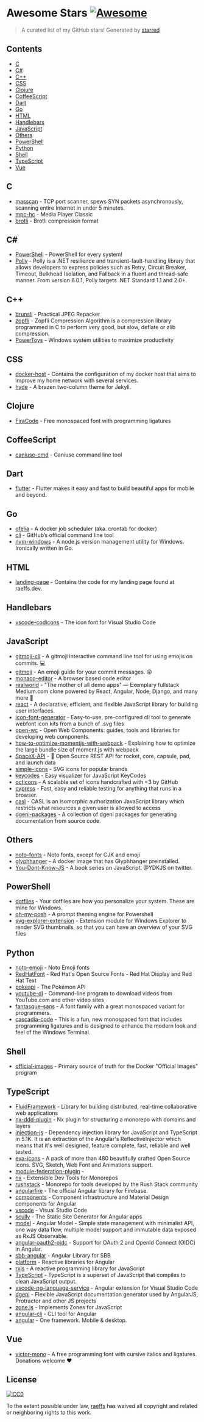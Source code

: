 # Awesome Stars [![Awesome](https://cdn.rawgit.com/sindresorhus/awesome/d7305f38d29fed78fa85652e3a63e154dd8e8829/media/badge.svg)](https://github.com/sindresorhus/awesome)

> A curated list of my GitHub stars!  Generated by [starred](https://github.com/maguowei/starred)


## Contents

  - [C](#c)
  - [C#](#c#)
  - [C++](#c++)
  - [CSS](#css)
  - [Clojure](#clojure)
  - [CoffeeScript](#coffeescript)
  - [Dart](#dart)
  - [Go](#go)
  - [HTML](#html)
  - [Handlebars](#handlebars)
  - [JavaScript](#javascript)
  - [Others](#others)
  - [PowerShell](#powershell)
  - [Python](#python)
  - [Shell](#shell)
  - [TypeScript](#typescript)
  - [Vue](#vue)

## C 

- [masscan](https://github.com/robertdavidgraham/masscan) - TCP port scanner, spews SYN packets asynchronously, scanning entire Internet in under 5 minutes.
- [mpc-hc](https://github.com/clsid2/mpc-hc) - Media Player Classic
- [brotli](https://github.com/google/brotli) - Brotli compression format

## C# # 

- [PowerShell](https://github.com/PowerShell/PowerShell) - PowerShell for every system!
- [Polly](https://github.com/App-vNext/Polly) - Polly is a .NET resilience and transient-fault-handling library that allows developers to express policies such as Retry, Circuit Breaker, Timeout, Bulkhead Isolation, and Fallback in a fluent and thread-safe manner. From version 6.0.1, Polly targets .NET Standard 1.1 and 2.0+.

## C++ 

- [brunsli](https://github.com/google/brunsli) - Practical JPEG Repacker
- [zopfli](https://github.com/google/zopfli) - Zopfli Compression Algorithm is a compression library programmed in C to perform very good, but slow, deflate or zlib compression.
- [PowerToys](https://github.com/microsoft/PowerToys) - Windows system utilities to maximize productivity

## CSS 

- [docker-host](https://github.com/raeffs/docker-host) - Contains the configuration of my docker host that aims to improve my home network with several services.
- [hyde](https://github.com/poole/hyde) - A brazen two-column theme for Jekyll.

## Clojure 

- [FiraCode](https://github.com/tonsky/FiraCode) - Free monospaced font with programming ligatures

## CoffeeScript 

- [caniuse-cmd](https://github.com/sgentle/caniuse-cmd) - Caniuse command line tool

## Dart 

- [flutter](https://github.com/flutter/flutter) - Flutter makes it easy and fast to build beautiful apps for mobile and beyond.

## Go 

- [ofelia](https://github.com/mcuadros/ofelia) - A docker job scheduler (aka. crontab for docker)
- [cli](https://github.com/cli/cli) - GitHub’s official command line tool
- [nvm-windows](https://github.com/coreybutler/nvm-windows) - A node.js version management utility for Windows. Ironically written in Go.

## HTML 

- [landing-page](https://github.com/raeffs/landing-page) - Contains the code for my landing page found at raeffs.dev.

## Handlebars 

- [vscode-codicons](https://github.com/microsoft/vscode-codicons) - The icon font for Visual Studio Code

## JavaScript 

- [gitmoji-cli](https://github.com/carloscuesta/gitmoji-cli) - A gitmoji interactive command line tool for using emojis on commits. 💻
- [gitmoji](https://github.com/carloscuesta/gitmoji) - An emoji guide for your commit messages. 😜
- [monaco-editor](https://github.com/microsoft/monaco-editor) - A browser based code editor
- [realworld](https://github.com/gothinkster/realworld) - "The mother of all demo apps" — Exemplary fullstack Medium.com clone powered by React, Angular, Node, Django, and many more 🏅
- [react](https://github.com/facebook/react) - A declarative, efficient, and flexible JavaScript library for building user interfaces.
- [icon-font-generator](https://github.com/Workshape/icon-font-generator) - Easy-to-use, pre-configured cli tool to generate webfont icon kits from a bunch of .svg files
- [open-wc](https://github.com/open-wc/open-wc) - Open Web Components: guides, tools and libraries for developing web components.
- [how-to-optimize-momentjs-with-webpack](https://github.com/jmblog/how-to-optimize-momentjs-with-webpack) - Explaining how to optimize the large bundle size of moment.js with webpack
- [SpaceX-API](https://github.com/r-spacex/SpaceX-API) - :rocket: Open Source REST API for rocket, core, capsule, pad, and launch data
- [simple-icons](https://github.com/simple-icons/simple-icons) - SVG icons for popular brands
- [keycodes](https://github.com/wesbos/keycodes) - Easy visualizer for JavaScript KeyCodes
- [octicons](https://github.com/primer/octicons) - A scalable set of icons handcrafted with &lt;3 by GitHub
- [cypress](https://github.com/cypress-io/cypress) - Fast, easy and reliable testing for anything that runs in a browser.
- [casl](https://github.com/stalniy/casl) - CASL is an isomorphic authorization JavaScript library which restricts what resources a given user is allowed to access
- [dgeni-packages](https://github.com/angular/dgeni-packages) - A collection of dgeni packages for generating documentation from source code.

## Others 

- [noto-fonts](https://github.com/googlefonts/noto-fonts) - Noto fonts, except for CJK and emoji
- [glyphhanger](https://github.com/raeffs/glyphhanger) - A docker image that has Glyphhanger preinstalled.
- [You-Dont-Know-JS](https://github.com/getify/You-Dont-Know-JS) - A book series on JavaScript. @YDKJS on twitter.

## PowerShell 

- [dotfiles](https://github.com/raeffs/dotfiles) - Your dotfiles are how you personalize your system. These are mine for Windows.
- [oh-my-posh](https://github.com/JanDeDobbeleer/oh-my-posh) - A prompt theming engine for Powershell
- [svg-explorer-extension](https://github.com/tibold/svg-explorer-extension) - Extension module for Windows Explorer to render SVG thumbnails, so that you can have an overview of your SVG files

## Python 

- [noto-emoji](https://github.com/googlefonts/noto-emoji) - Noto Emoji fonts
- [RedHatFont](https://github.com/RedHatOfficial/RedHatFont) - Red Hat's Open Source Fonts - Red Hat Display and Red Hat Text
- [pokeapi](https://github.com/PokeAPI/pokeapi) - The Pokémon API
- [youtube-dl](https://github.com/ytdl-org/youtube-dl) - Command-line program to download videos from YouTube.com and other video sites
- [fantasque-sans](https://github.com/belluzj/fantasque-sans) - A font family with a great monospaced variant for programmers.
- [cascadia-code](https://github.com/microsoft/cascadia-code) - This is a fun, new monospaced font that includes programming ligatures and is designed to enhance the modern look and feel of the Windows Terminal.

## Shell 

- [official-images](https://github.com/docker-library/official-images) - Primary source of truth for the Docker "Official Images" program

## TypeScript 

- [FluidFramework](https://github.com/microsoft/FluidFramework) - Library for building distributed, real-time collaborative web  applications
- [nx-ddd-plugin](https://github.com/angular-architects/nx-ddd-plugin) - Nx plugin for structuring a monorepo with domains and layers
- [injection-js](https://github.com/mgechev/injection-js) - Dependency injection library for JavaScript and TypeScript in 5.1K. It is an extraction of the Angular's ReflectiveInjector which means that it's well designed, feature complete, fast, reliable and well tested.
- [eva-icons](https://github.com/akveo/eva-icons) - A pack of more than 480 beautifully crafted Open Source icons. SVG, Sketch, Web Font and Animations support.
- [module-federation-plugin](https://github.com/angular-architects/module-federation-plugin) - 
- [nx](https://github.com/nrwl/nx) - Extensible Dev Tools for Monorepos
- [rushstack](https://github.com/microsoft/rushstack) - Monorepo for tools developed by the Rush Stack community
- [angularfire](https://github.com/angular/angularfire) - The official Angular library for Firebase.
- [components](https://github.com/angular/components) - Component infrastructure and Material Design components for Angular
- [vscode](https://github.com/microsoft/vscode) - Visual Studio Code
- [scully](https://github.com/scullyio/scully) - The Static Site Generator for Angular apps
- [model](https://github.com/angular-extensions/model) - Angular Model - Simple state management with minimalist API, one way data flow, multiple model support and immutable data exposed as RxJS Observable.
- [angular-oauth2-oidc](https://github.com/manfredsteyer/angular-oauth2-oidc) - Support for OAuth 2 and OpenId Connect (OIDC) in Angular.
- [sbb-angular](https://github.com/sbb-design-systems/sbb-angular) - Angular Library for SBB
- [platform](https://github.com/ngrx/platform) - Reactive libraries for Angular
- [rxjs](https://github.com/ReactiveX/rxjs) - A reactive programming library for JavaScript
- [TypeScript](https://github.com/microsoft/TypeScript) - TypeScript is a superset of JavaScript that compiles to clean JavaScript output.
- [vscode-ng-language-service](https://github.com/angular/vscode-ng-language-service) - Angular extension for Visual Studio Code
- [dgeni](https://github.com/angular/dgeni) - Flexible JavaScript documentation generator used by AngularJS, Protractor and other JS projects
- [zone.js](https://github.com/angular/zone.js) - Implements Zones for JavaScript
- [angular-cli](https://github.com/angular/angular-cli) - CLI tool for Angular
- [angular](https://github.com/angular/angular) - One framework. Mobile & desktop.

## Vue 

- [victor-mono](https://github.com/rubjo/victor-mono) - A free programming font with cursive italics and ligatures. Donations welcome ❤️


## License

[![CC0](http://mirrors.creativecommons.org/presskit/buttons/88x31/svg/cc-zero.svg)](https://creativecommons.org/publicdomain/zero/1.0/)

To the extent possible under law, [raeffs](https://github.com/raeffs) has waived all copyright and related or neighboring rights to this work.

